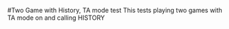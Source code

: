 #Two Game with History, TA mode test
This tests playing two games with TA mode on and calling HISTORY

